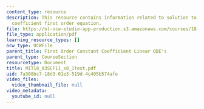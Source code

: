 ```yaml
---
content_type: resource
description: This resource contains information related to solution to the constant
  coefficient first order equation.
file: https://ol-ocw-studio-app-production.s3.amazonaws.com/courses/18-03sc-differential-equations-fall-2011/7a308bc718d301e3519d4c405b574afe_MIT18_03SCF11_s8_1text.pdf
file_type: application/pdf
learning_resource_types: []
ocw_type: OCWFile
parent_title: First Order Constant Coefficient Linear ODE's
parent_type: CourseSection
resourcetype: Document
title: MIT18_03SCF11_s8_1text.pdf
uid: 7a308bc7-18d3-01e3-519d-4c405b574afe
video_files:
  video_thumbnail_file: null
video_metadata:
  youtube_id: null
---
```


